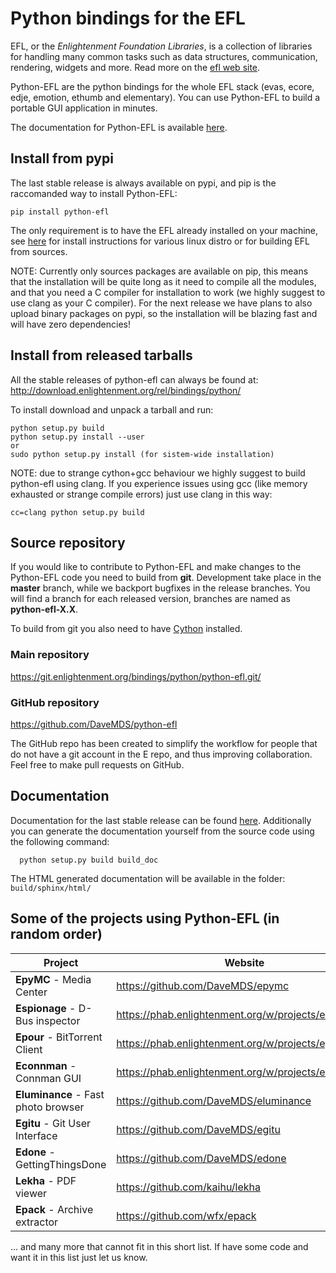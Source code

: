 # Python bindings for the EFL

EFL, or the *Enlightenment Foundation Libraries*, is a collection of libraries for handling many common tasks such as data structures, communication, rendering, widgets and more. Read more on the [efl web site](https://www.enlightenment.org/about-efl).

Python-EFL are the python bindings for the whole EFL stack (evas, ecore, edje, emotion, ethumb and elementary). You can use Python-EFL to build a portable GUI application in minutes.

The documentation for Python-EFL is available [here](https://docs.enlightenment.org/python-efl/current/).

## Install from pypi

The last stable release is always available on pypi, and pip is the raccomanded way to install Python-EFL:
```
pip install python-efl
```
The only requirement is to have the EFL already installed on your machine, see [here](https://www.enlightenment.org/docs/distros/start) for install instructions for various linux distro or for building EFL from sources.

NOTE: Currently only sources packages are available on pip, this means that the installation will be quite long as it need to compile all the modules, and that you need a C compiler for installation to work (we highly suggest to use clang as your C compiler). For the next release we have plans to also upload binary packages on pypi, so the installation will be blazing fast and will have zero dependencies!


## Install from released tarballs

All the stable releases of python-efl can always be found at:
http://download.enlightenment.org/rel/bindings/python/

To install download and unpack a tarball and run:
```
python setup.py build
python setup.py install --user
or
sudo python setup.py install (for sistem-wide installation)
```

NOTE: due to strange cython+gcc behaviour we highly suggest to build python-efl using clang. If you experience issues using gcc (like memory exhausted or strange compile errors) just use clang in this way:

```
cc=clang python setup.py build
```

## Source repository

If you would like to contribute to Python-EFL and make changes to the Python-EFL code you need to build from **git**. Development take place in the **master** branch, while we backport bugfixes in the release branches. You will find a branch for each released version, branches are named as **python-efl-X.X**.

To build from git you also need to have [Cython](https://cython.org/) installed.

### Main repository
https://git.enlightenment.org/bindings/python/python-efl.git/

### GitHub repository
https://github.com/DaveMDS/python-efl

The GitHub repo has been created to simplify the workflow for people that do
not have a git account in the E repo, and thus improving collaboration. 
Feel free to make pull requests on GitHub.


## Documentation

Documentation for the last stable release can be found [here](https://docs.enlightenment.org/python-efl/current/).
Additionally you can generate the documentation yourself from the source code using the following command:
```
  python setup.py build build_doc
```
The HTML generated documentation will be available in the folder: `build/sphinx/html/`

## Some of the projects using Python-EFL (in random order)

| **Project** | **Website** |
| -- | -- |
| **EpyMC** - Media Center | https://github.com/DaveMDS/epymc |
| **Espionage** - D-Bus inspector | https://phab.enlightenment.org/w/projects/espionage/ |
| **Epour** - BitTorrent Client | https://phab.enlightenment.org/w/projects/epour/ |
| **Econnman** - Connman GUI | https://phab.enlightenment.org/w/projects/econnman/ |
| **Eluminance** - Fast photo browser | https://github.com/DaveMDS/eluminance |
| **Egitu** - Git User Interface | https://github.com/DaveMDS/egitu |
| **Edone** - GettingThingsDone  | https://github.com/DaveMDS/edone |
| **Lekha** - PDF viewer | https://github.com/kaihu/lekha |
| **Epack** - Archive extractor | https://github.com/wfx/epack |

... and many more that cannot fit in this short list. If have some code and want it in this list just let us know.

